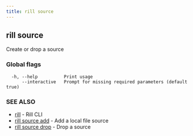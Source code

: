 ```yaml
---
title: rill source
---
```

## rill source

Create or drop a source

### Global flags

```
  -h, --help          Print usage
      --interactive   Prompt for missing required parameters (default true)
```

### SEE ALSO

* [rill](../cli.md)	 - Rill CLI
* [rill source add](add.md)	 - Add a local file source
* [rill source drop](drop.md)	 - Drop a source

